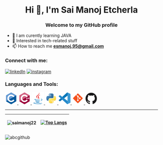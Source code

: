 <h1 align="center">Hi 👋, I'm Sai Manoj Etcherla</h1>
<h3 align="center">Welcome to my GitHub profile</h3>

- 🌱 I am curently learning JAVA
- 🤖 Interested in tech-related stuff
- 📫 How to reach me **esmanoj.95@gmail.com**

<h3 align="left">Connect with me:</h3>
<p align="left">
<a href="https://www.linkedin.com/in/etcherla-sai-manoj" target="blank"><img align="center" src="https://raw.githubusercontent.com/rahuldkjain/github-profile-readme-generator/master/src/images/icons/Social/linked-in-alt.svg" alt="linkedln" height="30" width="40" /></a>
<a href="https://instagram.com" target="blank"><img align="center" src="https://raw.githubusercontent.com/rahuldkjain/github-profile-readme-generator/master/src/images/icons/Social/instagram.svg" alt="instagram" height="30" width="40" /></a>
<!--
// will update later
<a href="https://www.codechef.com/users/saimanoj_22" target="blank"><img align="center" src="https://raw.githubusercontent.com/saimanoj22/saimanoj22/master/images/codechef-1324440139527402917_0.svg" alt="codechef" height="30" width="40" /></a>
<a href="https://codeforces.com/profile/saimanoj_22" target="blank"><img align="center" src="https://raw.githubusercontent.com/saimanoj22/saimanoj22/master/images/codeforces.svg" alt="codeforces" height="30" width="40" /></a>
<a href="https://www.hackerrank.com" target="blank"><img align="center" src="https://raw.githubusercontent.com/rahuldkjain/github-profile-readme-generator/master/src/images/icons/Social/hackerrank.svg" alt="hackerrank" height="30" width="40" /></a>
<a href="https://www.leetcode.com" target="blank"><img align="center" src="https://raw.githubusercontent.com/rahuldkjain/github-profile-readme-generator/master/src/images/icons/Social/leet-code.svg" alt="leetcode" height="30" width="40" /></a>
<a href="https://www.hackerearth.com" target="blank"><img align="center" src="https://raw.githubusercontent.com/rahuldkjain/github-profile-readme-generator/master/src/images/icons/Social/hackerearth.svg" alt="hackerearth" height="30" width="40" /></a>
<a href="https://www.topcoder.com/members" target="blank"><img align="center" src="https://raw.githubusercontent.com/rahuldkjain/github-profile-readme-generator/master/src/images/icons/Social/topcoder.svg" alt="topcoder" height="30" width="40" /></a>
</p>
-->

<h3 align="left">Languages and Tools:</h3>
<p align="left"> <a href="https://www.cprogramming.com/" target="_blank" rel="noreferrer"> <img src="https://raw.githubusercontent.com/saimanoj22/saimanoj22/master/images/c-original.svg" alt="c" width="40" height="40"/> </a> <a href="https://www.w3schools.com/cpp/" target="_blank" rel="noreferrer"> <img src="https://raw.githubusercontent.com/saimanoj22/saimanoj22/master/images/cplusplus-original.svg" alt="cplusplus" width="40" height="40"/> </a> <a href="https://www.java.com" target="_blank" rel="noreferrer"> <img src="https://raw.githubusercontent.com/saimanoj22/saimanoj22/master/images/java-original.svg" alt="java" width="40" height="40"/> </a> <a href="https://www.python.org" target="_blank" rel="noreferrer"> <img src="https://raw.githubusercontent.com/saimanoj22/saimanoj22/master/images/python-original.svg" alt="python" width="40" height="40"/> </a> <a href="https://code.visualstudio.com" target="_blank" rel="noreferrer"> <img src="https://raw.githubusercontent.com/saimanoj22/saimanoj22/master/images/vscode-original.svg" alt="vs-code" width="40" height="40"/> </a> <a href="https://git-scm.com/" target="_blank" rel="noreferrer"> <img src="https://raw.githubusercontent.com/saimanoj22/saimanoj22/master/images/icons8-git.svg" alt="git" width="40" height="40"/> </a> <a href="https://github.com" target="_blank" rel="noreferrer"> <img src="https://raw.githubusercontent.com/saimanoj22/saimanoj22/master/images/GitHub.svg" alt="github" width="40" height="40"/> </a> </p>

---


| <p><img align="center" src="https://github-readme-stats.vercel.app/api?username=saimanoj22&show_icons=true&locale=en&include_all_commits=true&theme=buefy&hide_border=true" alt="saimanoj22" /></p> | [![Top Langs](https://github-readme-stats.vercel.app/api/top-langs/?username=saimanoj22&layout=compact&hide=jupyter%20notebook&show_icons=true&hide_border=true)](https://github.com/saimanoj22/github-readme-stats) |
| ------------- | ------------- |

<p align="left"> <img src="https://komarev.com/ghpvc/?username=abcgithub&label=Profile%20views&color=0e75b6&style=flat" alt="abcgithub" /> </p>